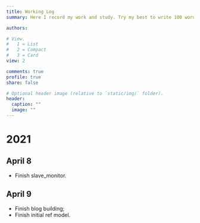 ```yaml
---
title: Working Log
summary: Here I record my work and study. Try my best to write 100 words every day!

authors:

# View.
#   1 = List
#   2 = Compact
#   3 = Card
view: 2

comments: true
profile: true
share: false

# Optional header image (relative to `static/img/` folder).
header:
  caption: ""
  image: ""
---
```

# 2021
## April 8
- Finish slave_monitor.
## April 9
- Finish blog building;
- Finish initial ref model.
